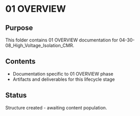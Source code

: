 # 01 OVERVIEW

## Purpose
This folder contains 01 OVERVIEW documentation for 04-30-08_High_Voltage_Isolation_CMR.

## Contents
- Documentation specific to 01 OVERVIEW phase
- Artifacts and deliverables for this lifecycle stage

## Status
Structure created - awaiting content population.
